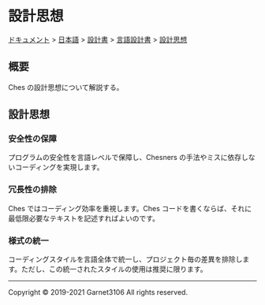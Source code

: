 # 設計思想

[ドキュメント](../../../../index.md) > [日本語](../../../index.md) > [設計書](../../index.md) > [言語設計書](../index.md) > [設計思想](./index.md)

## 概要

Ches の設計思想について解説する。

## 設計思想

### 安全性の保障

プログラムの安全性を言語レベルで保障し、Chesners の手法やミスに依存しないコーディングを実現します。

### 冗長性の排除

Ches ではコーディング効率を重視します。Ches コードを書くならば、それに最低限必要なテキストを記述すればよいのです。

### 様式の統一

コーディングスタイルを言語全体で統一し、プロジェクト毎の差異を排除します。ただし、この統一されたスタイルの使用は推奨に限ります。

---

Copyright © 2019-2021 Garnet3106 All rights reserved.
